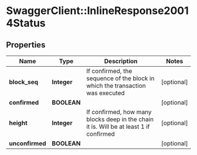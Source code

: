 # SwaggerClient::InlineResponse20014Status

## Properties
Name | Type | Description | Notes
------------ | ------------- | ------------- | -------------
**block_seq** | **Integer** | If confirmed, the sequence of the block in which the transaction was executed | [optional] 
**confirmed** | **BOOLEAN** |  | [optional] 
**height** | **Integer** | If confirmed, how many blocks deep in the chain it is. Will be at least 1 if confirmed | [optional] 
**unconfirmed** | **BOOLEAN** |  | [optional] 


